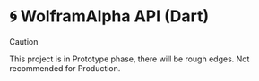 # 🌀 WolframAlpha API (Dart)

> [!CAUTION]
> This project is in Prototype phase, there will be rough edges. Not recommended for Production.
